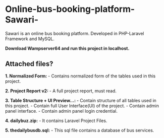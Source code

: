 # Online-bus-booking-platform-Sawari-
Sawari is an online bus booking platform. Developed in PHP-Laravel Framework and MySQL.

<strong>Download Wampserver64 and run this project in localhost. </strong>

<h2>Attached files?</h2>
<b>1. Normalized Form: </b>
	- Contains normalized form of the tables used in this project.

<b>2. Project Report v2: </b>
	- A full project report, must read.

<b>3. Table Structure + UI Preview...: </b>
	- Contain structure of all tables used in this project.
	- Contain full User Interface(UI) of the project.
	- Contain admin panel interface.
	- Contain admin panel login credential.

<b>4. dailybuz.zip:</b>
	- It contains Laravel Project Files.

<b>5. thedailybusdb.sql:</b>
	- This sql file contains a database of bus services.  

